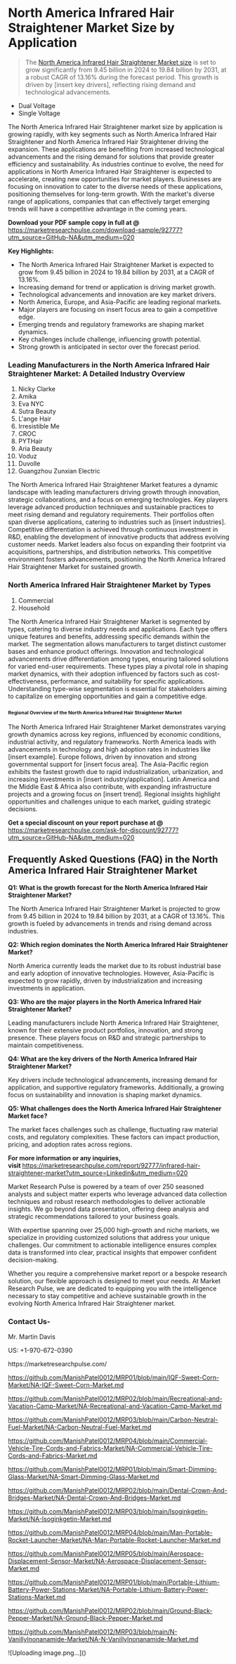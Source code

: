 <h1>North America Infrared Hair Straightener Market&nbsp;Size by Application</h1><blockquote><p>The <a href="https://marketresearchpulse.com/download-sample/92777?utm_source=GitHub-NA&amp;utm_medium=020">North America Infrared Hair Straightener Market size</a> is set to grow significantly from 9.45 billion in 2024 to 19.84 billion by 2031, at a robust CAGR of 13.16% during the forecast period. This growth is driven by [insert key drivers], reflecting rising demand and technological advancements.</p></blockquote><ul><li>Dual Voltage<li> Single Voltage</li></ul><p>The North America Infrared Hair Straightener market size by application is growing rapidly, with key segments such as North America Infrared Hair Straightener and North America Infrared Hair Straightener driving the expansion. These applications are benefiting from increased technological advancements and the rising demand for solutions that provide greater efficiency and sustainability. As industries continue to evolve, the need for applications in North America Infrared Hair Straightener is expected to accelerate, creating new opportunities for market players. Businesses are focusing on innovation to cater to the diverse needs of these applications, positioning themselves for long-term growth. With the market's diverse range of applications, companies that can effectively target emerging trends will have a competitive advantage in the coming years.</p><p><strong>Download your PDF sample copy in full at @ </strong><a href="https://marketresearchpulse.com/download-sample/92777?utm_source=GitHub-NA&amp;utm_medium=020">https://marketresearchpulse.com/download-sample/92777?utm_source=GitHub-NA&amp;utm_medium=020</a></p><p><strong>Key Highlights: </strong></p><ul><li>The North America Infrared Hair Straightener Market is expected to grow from 9.45 billion in 2024 to 19.84 billion by 2031, at a CAGR of 13.16%.</li><li>Increasing demand for trend or application is driving market growth.</li><li>Technological advancements and innovation are key market drivers.</li><li>North America, Europe, and Asia-Pacific are leading regional markets.</li><li>Major players are focusing on insert focus area to gain a competitive edge.</li><li>Emerging trends and regulatory frameworks are shaping market dynamics.</li><li>Key challenges include challenge, influencing growth potential.</li><li>Strong growth is anticipated in sector over the forecast period.</li></ul><h3>Leading Manufacturers in the North America Infrared Hair Straightener Market: A Detailed Industry Overview</h3><ol><li>Nicky Clarke</li><li>Amika</li><li>Eva NYC</li><li>Sutra Beauty</li><li>L'ange Hair</li><li>Irresistible Me</li><li>CROC</li><li>PYTHair</li><li>Aria Beauty</li><li>Voduz</li><li>Duvolle</li><li>Guangzhou Zunxian Electric</li></ol><div class="flex max-w-full flex-col flex-grow"><div class="min-h-8 text-message flex w-full flex-col items-end gap-2 whitespace-normal break-words [.text-message+&amp;]:mt-5" dir="auto" data-message-author-role="assistant" data-message-id="fd8432e4-4910-450d-b182-61b7bfb0a01f" data-message-model-slug="gpt-4o"><div class="flex w-full flex-col gap-1 empty:hidden first:pt-[3px]"><div class="markdown prose w-full break-words dark:prose-invert light"><p>The North America Infrared Hair Straightener Market features a dynamic landscape with leading manufacturers driving growth through innovation, strategic collaborations, and a focus on emerging technologies. Key players leverage advanced production techniques and sustainable practices to meet rising demand and regulatory requirements. Their portfolios often span diverse applications, catering to industries such as [insert industries]. Competitive differentiation is achieved through continuous investment in R&amp;D, enabling the development of innovative products that address evolving customer needs. Market leaders also focus on expanding their footprint via acquisitions, partnerships, and distribution networks. This competitive environment fosters advancements, positioning the North America Infrared Hair Straightener Market for sustained growth.</p></div></div></div></div><h3>North America Infrared Hair Straightener Market by Types</h3><ol><li>Commercial<li> Household</li></ol><div class="flex max-w-full flex-col flex-grow"><div class="min-h-8 text-message flex w-full flex-col items-end gap-2 whitespace-normal break-words [.text-message+&amp;]:mt-5" dir="auto" data-message-author-role="assistant" data-message-id="084470be-0bb7-4664-bddf-5156b4f41249" data-message-model-slug="gpt-4o-mini"><div class="flex w-full flex-col gap-1 empty:hidden first:pt-[3px]"><div class="markdown prose w-full break-words dark:prose-invert light"><p>The North America Infrared Hair Straightener Market is segmented by types, catering to diverse industry needs and applications. Each type offers unique features and benefits, addressing specific demands within the market. The segmentation allows manufacturers to target distinct customer bases and enhance product offerings. Innovation and technological advancements drive differentiation among types, ensuring tailored solutions for varied end-user requirements. These types play a pivotal role in shaping market dynamics, with their adoption influenced by factors such as cost-effectiveness, performance, and suitability for specific applications. Understanding type-wise segmentation is essential for stakeholders aiming to capitalize on emerging opportunities and gain a competitive edge.</p></div></div></div></div><h3><span style="font-size: 11px;">Regional Overview of the North America Infrared Hair Straightener Market</span></h3><div class="flex max-w-full flex-col flex-grow"><div class="min-h-8 text-message flex w-full flex-col items-end gap-2 whitespace-normal break-words [.text-message+&amp;]:mt-5" dir="auto" data-message-author-role="assistant" data-message-id="e9038762-ce64-4e30-91c9-9bd413514231" data-message-model-slug="gpt-4o-mini"><div class="flex w-full flex-col gap-1 empty:hidden first:pt-[3px]"><div class="markdown prose w-full break-words dark:prose-invert light"><p>The North America Infrared Hair Straightener Market demonstrates varying growth dynamics across key regions, influenced by economic conditions, industrial activity, and regulatory frameworks. North America leads with advancements in technology and high adoption rates in industries like [insert example]. Europe follows, driven by innovation and strong governmental support for [insert focus area]. The Asia-Pacific region exhibits the fastest growth due to rapid industrialization, urbanization, and increasing investments in [insert industry/application]. Latin America and the Middle East &amp; Africa also contribute, with expanding infrastructure projects and a growing focus on [insert trend]. Regional insights highlight opportunities and challenges unique to each market, guiding strategic decisions.</p></div></div></div></div><p><strong>Get a special discount on your report purchase at @ </strong><a href="https://marketresearchpulse.com/ask-for-discount/92777?utm_source=GitHub-NA&amp;utm_medium=020">https://marketresearchpulse.com/ask-for-discount/92777?utm_source=GitHub-NA&amp;utm_medium=020</a></p><h2>Frequently Asked Questions (FAQ) in the North America Infrared Hair Straightener Market</h2><p><strong>Q1: What is the growth forecast for the North America Infrared Hair Straightener Market?</strong></p><p>The North America Infrared Hair Straightener Market is projected to grow from 9.45 billion in 2024 to 19.84 billion by 2031, at a CAGR of 13.16%. This growth is fueled by advancements in trends and rising demand across industries.</p><p><strong>Q2: Which region dominates the North America Infrared Hair Straightener Market?</strong></p><p>North America currently leads the market due to its robust industrial base and early adoption of innovative technologies. However, Asia-Pacific is expected to grow rapidly, driven by industrialization and increasing investments in application.</p><p><strong>Q3: Who are the major players in the North America Infrared Hair Straightener Market?</strong></p><p>Leading manufacturers include North America Infrared Hair Straightener, known for their extensive product portfolios, innovation, and strong presence. These players focus on R&amp;D and strategic partnerships to maintain competitiveness.</p><p><strong>Q4: What are the key drivers of the North America Infrared Hair Straightener Market?</strong></p><p>Key drivers include technological advancements, increasing demand for application, and supportive regulatory frameworks. Additionally, a growing focus on sustainability and innovation is shaping market dynamics.</p><p><strong>Q5: What challenges does the North America Infrared Hair Straightener Market face?</strong></p><p>The market faces challenges such as challenge, fluctuating raw material costs, and regulatory complexities. These factors can impact production, pricing, and adoption rates across regions.</p><p><strong>For more information or any inquiries, visit&nbsp;</strong><a href="https://marketresearchpulse.com/report/92777/infrared-hair-straightener-market?utm_source=Linkedin&utm_medium=020">https://marketresearchpulse.com/report/92777/infrared-hair-straightener-market?utm_source=Linkedin&utm_medium=020</a></p><p>Market Research Pulse is powered by a team of over 250 seasoned analysts and subject matter experts who leverage advanced data collection techniques and robust research methodologies to deliver actionable insights. We go beyond data presentation, offering deep analysis and strategic recommendations tailored to your business goals.</p><p>With expertise spanning over 25,000 high-growth and niche markets, we specialize in providing customized solutions that address your unique challenges. Our commitment to actionable intelligence ensures complex data is transformed into clear, practical insights that empower confident decision-making.</p><p>Whether you require a comprehensive market report or a bespoke research solution, our flexible approach is designed to meet your needs. At Market Research Pulse, we are dedicated to equipping you with the intelligence necessary to stay competitive and achieve sustainable growth in the evolving North America Infrared Hair Straightener market.</p><h3><strong>Contact Us-</strong></h3><p>Mr. Martin Davis</p><p>US: +1-970-672-0390</p><p>https://marketresearchpulse.com/</p><p><a href="https://github.com/ManishPatel0012/MRP01/blob/main/IQF-Sweet-Corn-Market/NA-IQF-Sweet-Corn-Market.md">https://github.com/ManishPatel0012/MRP01/blob/main/IQF-Sweet-Corn-Market/NA-IQF-Sweet-Corn-Market.md</a></p><p><a href="https://github.com/ManishPatel0012/MRP02/blob/main/Recreational-and-Vacation-Camp-Market/NA-Recreational-and-Vacation-Camp-Market.md">https://github.com/ManishPatel0012/MRP02/blob/main/Recreational-and-Vacation-Camp-Market/NA-Recreational-and-Vacation-Camp-Market.md</a></p><p><a href="https://github.com/ManishPatel0012/MRP03/blob/main/Carbon-Neutral-Fuel-Market/NA-Carbon-Neutral-Fuel-Market.md">https://github.com/ManishPatel0012/MRP03/blob/main/Carbon-Neutral-Fuel-Market/NA-Carbon-Neutral-Fuel-Market.md</a></p><p><a href="https://github.com/ManishPatel0012/MRP04/blob/main/Commercial-Vehicle-Tire-Cords-and-Fabrics-Market/NA-Commercial-Vehicle-Tire-Cords-and-Fabrics-Market.md">https://github.com/ManishPatel0012/MRP04/blob/main/Commercial-Vehicle-Tire-Cords-and-Fabrics-Market/NA-Commercial-Vehicle-Tire-Cords-and-Fabrics-Market.md</a></p><p><a href="https://github.com/ManishPatel0012/MRP01/blob/main/Smart-Dimming-Glass-Market/NA-Smart-Dimming-Glass-Market.md">https://github.com/ManishPatel0012/MRP01/blob/main/Smart-Dimming-Glass-Market/NA-Smart-Dimming-Glass-Market.md</a></p><p><a href="https://github.com/ManishPatel0012/MRP02/blob/main/Dental-Crown-And-Bridges-Market/NA-Dental-Crown-And-Bridges-Market.md">https://github.com/ManishPatel0012/MRP02/blob/main/Dental-Crown-And-Bridges-Market/NA-Dental-Crown-And-Bridges-Market.md</a></p><p><a href="https://github.com/ManishPatel0012/MRP03/blob/main/Isoginkgetin-Market/NA-Isoginkgetin-Market.md">https://github.com/ManishPatel0012/MRP03/blob/main/Isoginkgetin-Market/NA-Isoginkgetin-Market.md</a></p><p><a href="https://github.com/ManishPatel0012/MRP04/blob/main/Man-Portable-Rocket-Launcher-Market/NA-Man-Portable-Rocket-Launcher-Market.md">https://github.com/ManishPatel0012/MRP04/blob/main/Man-Portable-Rocket-Launcher-Market/NA-Man-Portable-Rocket-Launcher-Market.md</a></p><p><a href="https://github.com/ManishPatel0012/MRP05/blob/main/Aerospace-Displacement-Sensor-Market/NA-Aerospace-Displacement-Sensor-Market.md">https://github.com/ManishPatel0012/MRP05/blob/main/Aerospace-Displacement-Sensor-Market/NA-Aerospace-Displacement-Sensor-Market.md</a></p><p><a href="https://github.com/ManishPatel0012/MRP01/blob/main/Portable-Lithium-Battery-Power-Stations-Market/NA-Portable-Lithium-Battery-Power-Stations-Market.md">https://github.com/ManishPatel0012/MRP01/blob/main/Portable-Lithium-Battery-Power-Stations-Market/NA-Portable-Lithium-Battery-Power-Stations-Market.md</a></p><p><a href="https://github.com/ManishPatel0012/MRP02/blob/main/Ground-Black-Pepper-Market/NA-Ground-Black-Pepper-Market.md">https://github.com/ManishPatel0012/MRP02/blob/main/Ground-Black-Pepper-Market/NA-Ground-Black-Pepper-Market.md</a></p><p><a href="https://github.com/ManishPatel0012/MRP03/blob/main/N-Vanillylnonanamide-Market/NA-N-Vanillylnonanamide-Market.md">https://github.com/ManishPatel0012/MRP03/blob/main/N-Vanillylnonanamide-Market/NA-N-Vanillylnonanamide-Market.md</a></p>
![Uploading image.png…]()
